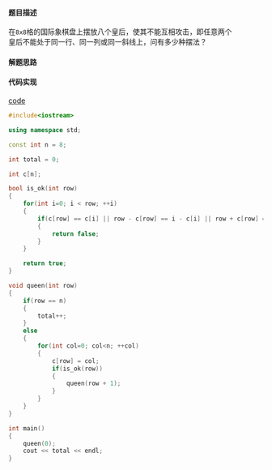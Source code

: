 #### 题目描述
在`8x8`格的国际象棋盘上摆放八个皇后，使其不能互相攻击，即任意两个  
皇后不能处于同一行、同一列或同一斜线上，问有多少种摆法？

#### 解题思路


#### 代码实现

[code](/BacktrackingRecursive/eight_queens.cpp)

```cpp
#include<iostream>

using namespace std;

const int n = 8;

int total = 0;

int c[n];

bool is_ok(int row)
{
	for(int i=0; i < row; ++i)
	{
		if(c[row] == c[i] || row - c[row] == i - c[i] || row + c[row] == i + c[i])
		{
			return false;
		}
	}

	return true;
}

void queen(int row)
{
	if(row == n)
	{
		total++;
	}
	else
	{
		for(int col=0; col<n; ++col)
		{
			c[row] = col;
			if(is_ok(row))
			{
				queen(row + 1);
			}
		}
	}
}

int main()
{
	queen(0);
	cout << total << endl;
}
```